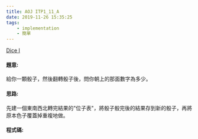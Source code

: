 ```yaml
---
title: AOJ ITP1_11_A
date: 2019-11-26 15:35:25
tags:
    - implementation
    - 簡單
---
```

[Dice I](http://judge.u-aizu.ac.jp/onlinejudge/description.jsp?id=ITP1_11_A)


#### 題意:
給你一顆骰子，然後翻轉骰子後，問你朝上的那面數字為多少。
<!-- more -->
#### 思路:
先建一個東南西北轉完結果的"位子表"，將骰子骰完後的結果存到新的骰子，再將原本色子覆蓋掉重複地做。

#### 程式碼:
<script src="https://gist.github.com/Daviswww/fdd20a2347cfacc7bcc6f8fa78818726.js"></script>